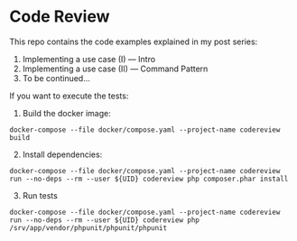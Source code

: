 # Code Review
This repo contains the code examples explained in my post series:

1. Implementing a use case (I) — Intro
2. Implementing a use case (II) — Command Pattern 
2. To be continued...

If you want to execute the tests:
1. Build the docker image:
```
docker-compose --file docker/compose.yaml --project-name codereview build
```
2. Install dependencies:
```
docker-compose --file docker/compose.yaml --project-name codereview run --no-deps --rm --user ${UID} codereview php composer.phar install
```
3. Run tests
```
docker-compose --file docker/compose.yaml --project-name codereview run --no-deps --rm --user ${UID} codereview php /srv/app/vendor/phpunit/phpunit/phpunit
```
